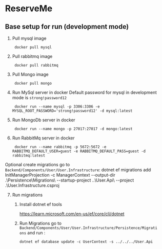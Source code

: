 # ReserveMe


## Base setup for run (development mode)

1. Pull mysql image

        docker pull mysql

2. Pull rabbitmq image

        docker pull rabbitmq

3. Pull Mongo image

        docker pull mongo

4. Run MySql server in docker
    Default password for mysql in development mode is `strong!password12`

        docker run --name mysql -p 3306:3306 -e MYSQL_ROOT_PASSWORD='strong!password12' -d mysql:latest

5. Run MongoDb server in docker

        docker run --name mongo -p 27017:27017 -d mongo:latest

6. Run RabbitMq server in docker

        docker run --name rabbitmq -p 5672:5672 -e RABBITMQ_DEFAULT_USER=guest -e RABBITMQ_DEFAULT_PASS=guest -d rabbitmq:latest

Optional create migrations go to `Backend/Components/User/User.Infrastructure`:
        dotnet ef migrations add InitManagerProjection -c ManagerContext --output-dir .\Persistence\Migrations\ --startup-project  ..\User.Api\ --project .\User.Infrastructure.csproj

7. Run migrations

    1. Install dotnet ef tools

        https://learn.microsoft.com/en-us/ef/core/cli/dotnet
    2. Run Migrations go to `Backend/Components/User/User.Infrastructure/Persistence/Migrations` and run :


           dotnet ef database update -c UserContext -s ../../../User.Api